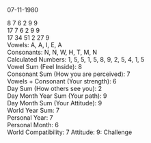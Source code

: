 07-11-1980

8 7 6 2 9 9  
17 7 6 2 9 9  
17 34 51 2 27 9  
Vowels: A, A, I, E, A  
Consonants: N, N, W, H, T, M, N  
Calculated Numbers: 1, 5, 5, 1, 5, 8, 9, 2, 5, 4, 1, 5  
Vowel Sum (Feel Inside): 8  
Consonant Sum (How you are perceived): 7  
Vowels + Consonant (Your strength): 6  
Day Sum (How others see you): 2  
Day Month Year Sum (Your path): 9  
Day Month Sum (Your Attitude): 9  
World Year Sum: 7  
Personal Year: 7  
Personal Month: 6  
World Compatibility: 7 Attitude: 9: Challenge